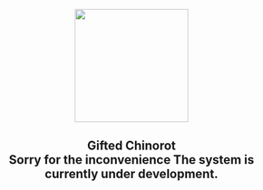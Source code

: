 <p align="center"><img src="https://scontent.fbkk8-2.fna.fbcdn.net/v/t1.0-9/p960x960/50517163_1954443864862792_868543958932783104_o.jpg?_nc_cat=107&_nc_sid=85a577&_nc_oc=AQkKI4pdf4rqcTYgVJ4ZohThPaIXNxvkJC8Mc2H1ruGXPeJlpYqbNDvTBSLUZmOo3bE&_nc_ht=scontent.fbkk8-2.fna&_nc_tp=6&oh=edc5f35f4b9017370a8c71086e5745ff&oe=5EFCCD6D" width="200"/><p>
<h2 align="center">
    Gifted Chinorot <br>
    Sorry for the inconvenience The system is currently under development.
 <h2>
